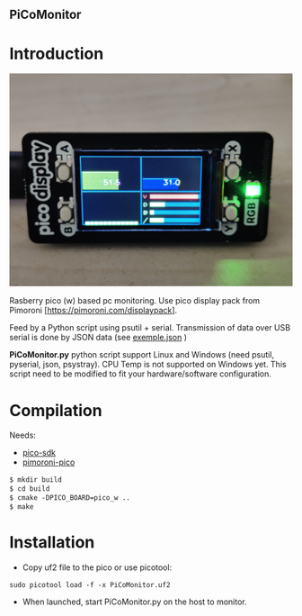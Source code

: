 PiCoMonitor
-----------

# Introduction

![System running](images/PiCoMonitor_1.jpg)

Rasberry pico (w) based pc monitoring. Use pico display pack from Pimoroni [https://pimoroni.com/displaypack].

Feed by a Python script using psutil + serial.
Transmission of data over USB serial is done by JSON data (see [exemple.json](exemple.json) )

**PiCoMonitor.py** python script support Linux and Windows (need psutil, pyserial, json, psystray).
CPU Temp is not supported on Windows yet.
This script need to be modified to fit your hardware/software configuration.

# Compilation
Needs:
- [pico-sdk](https://github.com/raspberrypi/pico-sdk)
- [pimoroni-pico](https://github.com/pimoroni/pimoroni-pico)

```
$ mkdir build
$ cd build
$ cmake -DPICO_BOARD=pico_w ..
$ make
```

# Installation
- Copy uf2 file to the pico or use picotool: 
```
sudo picotool load -f -x PiCoMonitor.uf2 
```
- When launched, start PiCoMonitor.py on the host to monitor.

